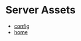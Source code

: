 # Server Assets

- [config](https://github.com/codex-connect-hacknet/server-assets/tree/main/config)
- [home](https://github.com/codex-connect-hacknet/server-assets/tree/main/home)